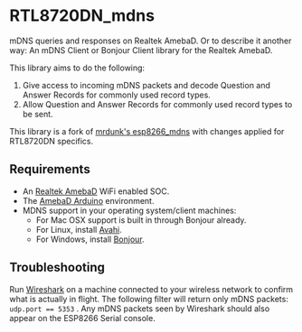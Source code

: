 # RTL8720DN_mdns
mDNS queries and responses on Realtek AmebaD.
Or to describe it another way: An mDNS Client or Bonjour Client library for the Realtek AmebaD.

This library aims to do the following:
 1. Give access to incoming mDNS packets and decode Question and Answer Records for commonly used record types.
 2. Allow Question and Answer Records for commonly used record types to be sent.

This library is a fork of [mrdunk's esp8266_mdns](https://github.com/mrdunk/esp8266_mdns) with changes applied for RTL8720DN specifics.

Requirements
------------
- An [Realtek AmebaD](https://www.amebaiot.com/en/) WiFi enabled SOC.
- The [AmebaD Arduino](https://github.com/ambiot/ambd_arduino) environment.
- MDNS support in your operating system/client machines:
  - For Mac OSX support is built in through Bonjour already.
  - For Linux, install [Avahi](http://avahi.org/).
  - For Windows, install [Bonjour](http://www.apple.com/support/bonjour/).


Troubleshooting
---------------
Run [Wireshark](https://www.wireshark.org/) on a machine connected to your wireless network to confirm what is actually in flight.
The following filter will return only mDNS packets: ```udp.port == 5353``` .
Any mDNS packets seen by Wireshark should also appear on the ESP8266 Serial console.
